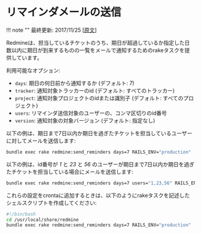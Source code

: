 リマインダメールの送信
======================

!!! note ""
    最終更新: 2017/11/25 [[原文](http://www.redmine.org/projects/redmine/wiki/RedmineReminderEmails/15)]

Redmineは、担当しているチケットのうち、期日が超過しているか指定した日数以内に期日が到来するものの一覧をメールで通知するためのrakeタスクを提供しています。

利用可能なオプション:

* `days`: 期日の何日前から通知するか (デフォルト: 7)
* `tracker`: 通知対象トラッカーのid (デフォルト: すべてのトラッカー)
* `project`: 通知対象プロジェクトのidまたは識別子 (デフォルト: すべてのプロジェクト)
* `users`: リマインダ送信対象のユーザーの、コンマ区切りのid番号
* `version`: 通知対象の対象バージョン (デフォルト: 指定なし)

以下の例は、期日まで7日以内か期日を過ぎたチケットを担当しているユーザーに対してメールを送信します:

``` sh
bundle exec rake redmine:send_reminders days=7 RAILS_ENV="production"
```

以下の例は、id番号が  *1* と *23* と *56* のユーザーが期日まで7日以内か期日を過ぎたチケットを担当している場合にメールを送信します:

``` sh
bundle exec rake redmine:send_reminders days=7 users="1,23,56" RAILS_ENV="production"
```

これらの設定をcrontaに追加するときは、以下のようにrakeタスクを記述したシェルスクリプトを作成してください:

``` sh
#!/bin/bash
cd /usr/local/share/redmine
bundle exec rake redmine:send_reminders days=7 RAILS_ENV="production"
```
